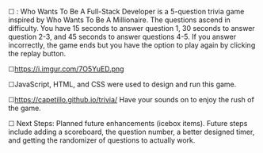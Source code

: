 
☐ <WHO WANTS TO BE A FULL-STACK DEVELOPER>: Who Wants To Be A Full-Stack Developer is a 5-question trivia game inspired by Who Wants To Be A Millionaire. The questions ascend in difficulty. You have 15 seconds to answer question 1, 30 seconds to answer question 2-3, and 45 seconds to answer questions 4-5. If you answer incorrectly, the game ends but you have the option to play again by clicking the replay button. 

☐https://i.imgur.com/7O5YuED.png

☐JavaScript, HTML, and CSS were used to design and run this game. 

☐https://capetillo.github.io/trivia/
Have your sounds on to enjoy the rush of the game. 


☐ Next Steps: Planned future enhancements (icebox items).
Future steps include adding a scoreboard, the question number, a better designed timer, and getting the randomizer of questions to actually work. 

